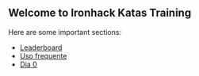 ## Welcome to Ironhack Katas Training

Here are some important sections:

- [Leaderboard](leaderboard.md)
- [Uso frequente](guia_git_katas.md)
- [Dia 0](dia_0_guia_git_katas.md)

